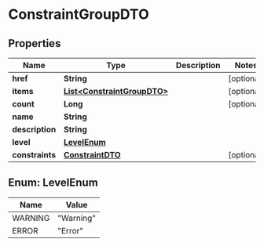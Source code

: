 # ConstraintGroupDTO

## Properties
Name | Type | Description | Notes
------------ | ------------- | ------------- | -------------
**href** | **String** |  |  [optional]
**items** | [**List&lt;ConstraintGroupDTO&gt;**](ConstraintGroupDTO.md) |  |  [optional]
**count** | **Long** |  |  [optional]
**name** | **String** |  | 
**description** | **String** |  | 
**level** | [**LevelEnum**](#LevelEnum) |  | 
**constraints** | [**ConstraintDTO**](ConstraintDTO.md) |  |  [optional]

<a name="LevelEnum"></a>
## Enum: LevelEnum
Name | Value
---- | -----
WARNING | &quot;Warning&quot;
ERROR | &quot;Error&quot;
